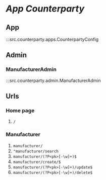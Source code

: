 # ***App Counterparty***

## App
:::src.counterparty.apps.CounterpartyConfig

## Admin

### ManufacturerAdmin
:::src.counterparty.admin.ManufacturerAdmin

## Urls

### Home page

1. ```/```

### Manufacturer

1. ```manufacturer/```
2. ```"manufacturer/search```
3. ```manufacturer/(?P<pk>[-\w]+)$```
4. ```manufacturer/create/$```
5. ```manufacturer/(?P<pk>[-\w]+)/update$```
6. ```manufacturer/(?P<pk>[-\w]+)/delete$```

